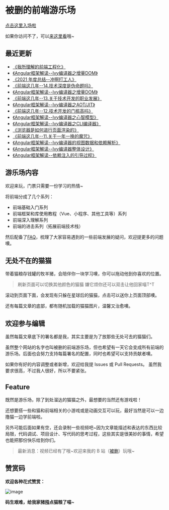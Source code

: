 # 被删的前端游乐场
[点击这里入场啦](https://godbasin.github.io/front-end-playground/)

如果你访问不了，可以[来这里看](http://www.godbasin.com)哦~

## 最近更新

- [《我所理解的前端工程化》](https://godbasin.github.io/front-end-playground/front-end-basic/deep-learning/front-end-engineering.html)   
- [《Angular框架解读--Ivy编译器之增量DOM》](https://godbasin.github.io/front-end-playground/angular/deep-into-angular/angular-design-ivy-6-detect-change.html)   
- [《2021 年度总结--冲啊打工人》](https://godbasin.github.io/front-end-playground/front-end-work/front-end-days/my-2021.html)   
- [《前端这几年--14.技术深度是伪命题吗》](https://godbasin.github.io/front-end-playground/front-end-work/front-end-days/about-front-end-14.html)   
- [《Angular框架解读--Ivy编译器之增量DOM》](https://godbasin.github.io/front-end-playground/angular/deep-into-angular/angular-design-ivy-5-incremental-dom.html)   
- [《前端这几年--13.关于技术开发的职业发展》](https://godbasin.github.io/front-end-playground/front-end-work/front-end-days/about-front-end-13.html)   
- [《Angular框架解读--Ivy编译器之AOT/JIT》](https://godbasin.github.io/front-end-playground/angular/deep-into-angular/angular-design-ivy-4-aot-jit.html)   
- [《前端这几年--12.技术开发的门槛高吗》](https://godbasin.github.io/front-end-playground/front-end-work/front-end-days/about-front-end-12.html)   
- [《Angular框架解读--Ivy编译器之心智模型》](https://godbasin.github.io/front-end-playground/angular/deep-into-angular/angular-design-ivy-3-mental-model.html)   
- [《Angular框架解读--Ivy编译器之CLI编译器》](https://godbasin.github.io/front-end-playground/angular/deep-into-angular/angular-design-ivy-2-cli-compiler.html)   
- [《浏览器是如何进行页面渲染的》](https://godbasin.github.io/front-end-playground/front-end-basic/understanding/web-browser-render.html)   
- [《前端这几年--11.关于一年一换的魔咒》](https://godbasin.github.io/front-end-playground/front-end-work/front-end-days/about-front-end-11.html)   
- [《Angular框架解读--Ivy编译器的视图数据和依赖解析》](https://godbasin.github.io/front-end-playground/angular/deep-into-angular/angular-design-ivy-1-view-data-and-node-injector.html)   
- [《Angular框架解读--Ivy编译器整体设计》](https://godbasin.github.io/front-end-playground/angular/deep-into-angular/angular-design-ivy-0-design.html)   
- [《Angular框架解读--依赖注入的引导过程》](https://godbasin.github.io/front-end-playground/angular/deep-into-angular/angular-design-di-3-bootstrap.html)   

## 游乐场内容
欢迎来玩，门票只需要一份学习的热情~

将前端分成了几个系列：
- 前端基础入门系列
- 前端框架和库使用教程（Vue、小程序、其他工具等）系列
- 前端深入理解系列
- 前端的进击系列（拓展前端技术栈）

然后配备了[FAQ](https://godbasin.github.io/front-end-playground/faq.html)，梳理了大家容易遇到的一些前端发展的疑问，欢迎提更多的问题噢。

## 无处不在的猫猫
带着猫粮存钱罐的牧羊猪，会陪伴你一块学习噢，你可以拖动他到你喜欢的位置。
> 刷新页面可以切换其他颜色的猫猫
> 嫌它烦你还可以双击让他回家喵T^T

滚动到页面下面，会发现有只躲在星球后的猫猫，点击可以送你上页面顶部噢。

还有每篇文章的底部，都有随机加载的猫猫图片，温馨又治愈噢。

## 欢迎参与编辑
虽然每篇文章底下的署名都是我，其实主要是为了放那些无处可去的猫猫们。

虽然整个网站的名字也叫被删的前端游乐场，但也希望有一天它会变成所有前端的游乐场。后面也会努力支持每篇署名的配置，同时也希望可以支持贡献者噢。

如果你有好的内容调整或者新增，欢迎给我提 Issues 或 Pull Requests。
虽然我要求很高，不过我人很好，所以不要紧张。

## Feature
既然是游乐场，除了到处溜达的猫猫之外，最想要的当然还有游戏啦！

还想要搭一些和猫和前端相关的小游戏或是动画交互可以玩，最好当然是可以一边撸猫一边学前端啦。

另外可能后面如果有空，还会录制一些视频吧~因为文章能描述和表达的东西比较局限，代码调试、项目设计、写代码的思考过程，这些其实是很美妙的事情，希望也能把那份快乐给到你们。

> 最新消息：视频已经有了哦~欢迎来我的 B 站（[被删](https://space.bilibili.com/42233366)）玩哦~

## 赞赏码

**欢迎各种花式赞赏：**

![image](https://github-imglib-1255459943.cos.ap-chengdu.myqcloud.com/2code2.jpg)

**码生艰难，给我家猪囤点猫粮了喵~**
